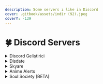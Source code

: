 ```yaml
---
description: Some servers ı like in Discord
cover: .gitbook/assets/indir (92).jpeg
coverY: -139
---
```


# 🍀 Discord Servers

<details>

<summary>Discord Geliştirici</summary>

[https://discord.com/invite/twJanZBXpj](https://discord.com/invite/twJanZBXpj)

</details>

<details>

<summary>Disdate</summary>

[https://discord.gg/invite/moderators](https://discord.gg/moderators)

</details>

<details>

<summary>Skyare</summary>

[https://discord.com/invite/javascript](https://discord.com/invite/javascript)

</details>

<details>

<summary>Anime Alerts</summary>

[https://discord.com/invite/obito](https://discord.com/invite/obito)

</details>

<details>

<summary>Soul Society [BETA]</summary>

[https://discord.gg/5rcwgSUNcv](https://discord.gg/5rcwgSUNcv)

</details>

